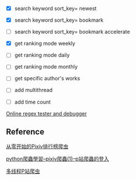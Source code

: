 - [X] search keyword sort_key= newest
- [X] search keyword sort_key= bookmark
- [ ] search keyword sort_key= bookmark accelerate
- [X] get ranking mode weekly
- [ ] get ranking mode daily
- [ ] get ranking mode monthly
- [ ] get specific author's works
-[ ] add multithread
-[ ] add time count



[Online regex tester and debugger](https://regex101.com/r/tUxrBG/1)

## Reference
[从零开始的Pixiv排行榜爬虫](https://zhuanlan.zhihu.com/p/26685820)

[python爬蟲學習–pixiv爬蟲(1)–p站爬蟲的登入](https://codertw.com/%E7%A8%8B%E5%BC%8F%E8%AA%9E%E8%A8%80/538948/)


[多线程P站爬虫](https://github.com/f1shh/web-crewler-for-pixiv/blob/master/pixiv.py)